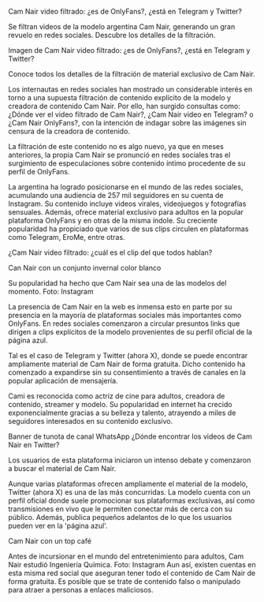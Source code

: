 Cam Nair video filtrado: ¿es de OnlyFans?, ¿está en Telegram y Twitter?

Se filtran videos de la modelo argentina Cam Nair, generando un gran revuelo en redes sociales. Descubre los detalles de la filtración.


Imagen de Cam Nair video filtrado: ¿es de OnlyFans?, ¿está en Telegram y Twitter?

Conoce todos los detalles de la filtración de material exclusivo de Cam Nair.

Los internautas en redes sociales han mostrado un considerable interés en torno a una supuesta filtración de contenido explícito de la modelo y creadora de contenido Cam Nair. Por ello, han surgido consultas como: ¿Dónde ver el video filtrado de Cam Nair?, ¿Cam Nair video en Telegram? o ¿Cam Nair OnlyFans?, con la intención de indagar sobre las imágenes sin censura de la creadora de contenido.

La filtración de este contenido no es algo nuevo, ya que en meses anteriores, la propia Cam Nair se pronunció en redes sociales tras el surgimiento de especulaciones sobre contenido íntimo procedente de su perfil de OnlyFans.

La argentina ha logrado posicionarse en el mundo de las redes sociales, acumulando una audiencia de 257 mil seguidores en su cuenta de Instagram. Su contenido incluye videos virales, videojuegos y fotografías sensuales. Además, ofrece material exclusivo para adultos en la popular plataforma OnlyFans y en otras de la misma índole. Su creciente popularidad ha propiciado que varios de sus clips circulen en plataformas como Telegram, EroMe, entre otras.


¿Cam Nair video filtrado: ¿cuál es el clip del que todos hablan?

Can Nair con un conjunto invernal color blanco 

Su popularidad ha hecho que Cam Nair sea una de las modelos del momento. Foto: Instagram

La presencia de Cam Nair en la web es inmensa esto en parte por su presencia en la mayoría de plataformas sociales más importantes como OnlyFans. En redes sociales comenzaron a circular presuntos links que dirigen a clips explícitos de la modelo provenientes de su perfil oficial de la página azul.

Tal es el caso de Telegram y Twitter (ahora X), donde se puede encontrar ampliamente material de Cam Nair de forma gratuita. Dicho contenido ha comenzado a expandirse sin su consentimiento a través de canales en la popular aplicación de mensajería.

Cami es reconocida como actriz de cine para adultos, creadora de contenido, streamer y modelo. Su popularidad en internet ha crecido exponencialmente gracias a su belleza y talento, atrayendo a miles de seguidores interesados en su contenido exclusivo.

Banner de tunota de canal WhatsApp
¿Dónde encontrar los videos de Cam Nair en Twitter?

Los usuarios de esta plataforma iniciaron un intenso debate y comenzaron a buscar el material de Cam Nair.

Aunque varias plataformas ofrecen ampliamente el material de la modelo, Twitter (ahora X) es una de las más concurridas. La modelo cuenta con un perfil oficial donde suele promocionar sus plataformas exclusivas, así como transmisiones en vivo que le permiten conectar más de cerca con su público. Además, publica pequeños adelantos de lo que los usuarios pueden ver en la 'página azul'.

Cam Nair con un top café

Antes de incursionar en el mundo del entretenimiento para adultos, Cam Nair estudió Ingeniería Química. Foto: Instagram
Aun así, existen cuentas en esta misma red social que aseguran tener todo el contenido de Cam Nair de forma gratuita. Es posible que se trate de contenido falso o manipulado para atraer a personas a enlaces maliciosos.
